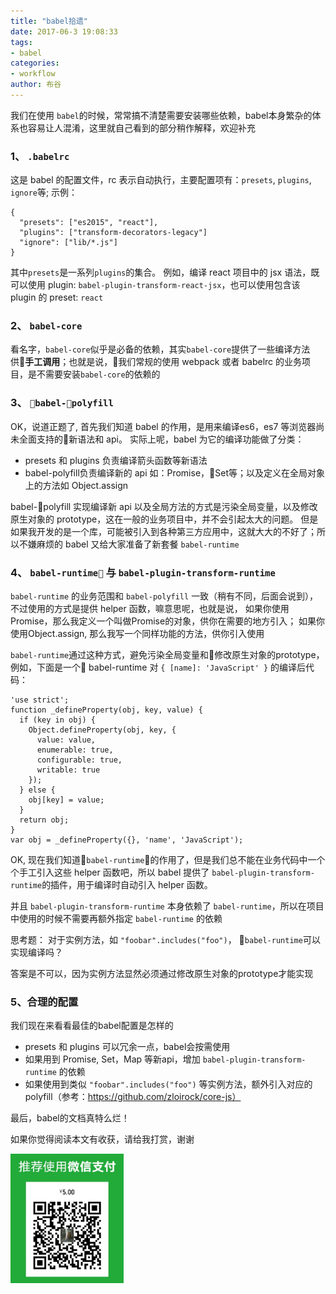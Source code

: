 ```yaml
---
title: "babel拾遗"
date: 2017-06-3 19:08:33
tags: 
- babel
categories: 
- workflow
author: 布谷
---
```


我们在使用 `babel`的时候，常常搞不清楚需要安装哪些依赖，babel本身繁杂的体系也容易让人混淆，这里就自己看到的部分稍作解释，欢迎补充

### 1、 `.babelrc`

这是 babel 的配置文件，rc 表示自动执行，主要配置项有：`presets`, `plugins`, `ignore`等; 示例：
```
{
  "presets": ["es2015", "react"],
  "plugins": ["transform-decorators-legacy"]
  "ignore": ["lib/*.js"]
}
```
其中`presets`是一系列`plugins`的集合。
例如，编译 react 项目中的 jsx 语法，既可以使用 plugin: `babel-plugin-transform-react-jsx`，也可以使用包含该 plugin 的 preset: `react`

### 2、 `babel-core`
看名字，`babel-core`似乎是必备的依赖，其实`babel-core`提供了一些编译方法供**手工调用**；也就是说，我们常规的使用 webpack 或者 babelrc 的业务项目，是不需要安装`babel-core`的依赖的

### 3、 `babel-polyfill`
OK，说道正题了, 首先我们知道 babel 的作用，是用来编译es6，es7 等浏览器尚未全面支持的新语法和 api。
实际上呢，babel 为它的编译功能做了分类：
- presets 和 plugins 负责编译箭头函数等新语法
- babel-polyfill负责编译新的 api 如：Promise，Set等；以及定义在全局对象上的方法如 Object.assign

babel-polyfill 实现编译新 api 以及全局方法的方式是污染全局变量，以及修改原生对象的 prototype，这在一般的业务项目中，并不会引起太大的问题。
但是如果我开发的是一个库，可能被引入到各种第三方应用中，这就大大的不好了；所以不嫌麻烦的 babel 又给大家准备了新套餐 `babel-runtime`

### 4、 `babel-runtime` 与 `babel-plugin-transform-runtime`
`babel-runtime` 的业务范围和 `babel-polyfill` 一致（稍有不同，后面会说到），不过使用的方式是提供 helper 函数，嘛意思呢，也就是说，
如果你使用Promise，那么我定义一个叫做Promise的对象，供你在需要的地方引入；
如果你使用Object.assign, 那么我写一个同样功能的方法，供你引入使用

`babel-runtime`通过这种方式，避免污染全局变量和修改原生对象的prototype，例如，下面是一个 babel-runtime 对 `{ [name]: 'JavaScript' }` 的编译后代码：
```
'use strict';
function _defineProperty(obj, key, value) {
  if (key in obj) {
    Object.defineProperty(obj, key, {
      value: value,
      enumerable: true,
      configurable: true,
      writable: true
    });
  } else {
    obj[key] = value;
  }
  return obj;
}
var obj = _defineProperty({}, 'name', 'JavaScript');
```

OK, 现在我们知道`babel-runtime`的作用了，但是我们总不能在业务代码中一个个手工引入这些 helper 函数吧，所以 babel 提供了 `babel-plugin-transform-runtime`的插件，用于编译时自动引入 helper 函数。


并且 `babel-plugin-transform-runtime` 本身依赖了 `babel-runtime`，所以在项目中使用的时候不需要再额外指定 `babel-runtime` 的依赖


思考题：
对于实例方法，如 `"foobar".includes("foo")`， `babel-runtime`可以实现编译吗？

答案是不可以，因为实例方法显然必须通过修改原生对象的prototype才能实现

### 5、合理的配置
我们现在来看看最佳的babel配置是怎样的

- presets 和 plugins 可以冗余一点，babel会按需使用
- 如果用到 Promise, Set，Map 等新api，增加 `babel-plugin-transform-runtime` 的依赖
- 如果使用到类似 `"foobar".includes("foo")` 等实例方法，额外引入对应的 polyfill（参考：https://github.com/zloirock/core-js）

最后，babel的文档真特么烂！

如果你觉得阅读本文有收获，请给我打赏，谢谢


<img src="/images/wechat_bugu.jpeg" width=36% height=36% style="display:inline-block;margin:0 auto;"/>

